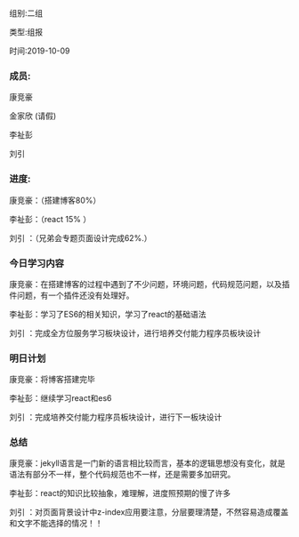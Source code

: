 组别:二组

类型:组报

时间:2019-10-09

### 成员:

康竞豪

金家欣 (请假)

李祉彭

刘引   

### 进度:

康竞豪：（搭建博客80%）

李祉彭：（react 15% ）

刘引  ：（兄弟会专题页面设计完成62%.）

### 今日学习内容

康竞豪：在搭建博客的过程中遇到了不少问题，环境问题，代码规范问题，以及插件问题，有一个插件还没有处理好。

李祉彭：学习了ES6的相关知识，学习了react的基础语法

刘引  ：完成全方位服务学习板块设计，进行培养交付能力程序员板块设计

### 明日计划

康竞豪：将博客搭建完毕

李祉彭：继续学习react和es6

刘引  ：完成培养交付能力程序员板块设计，进行下一板块设计

### 总结

康竞豪：jekyll语言是一门新的语言相比较而言，基本的逻辑思想没有变化，就是语法有部分不一样，整个代码规范也不一样，还是需要多加研究。

李祉彭：react的知识比较抽象，难理解，进度照预期的慢了许多

刘引  ：对页面背景设计中z-index应用要注意，分层要理清楚，不然容易造成覆盖和文字不能选择的情况！！

